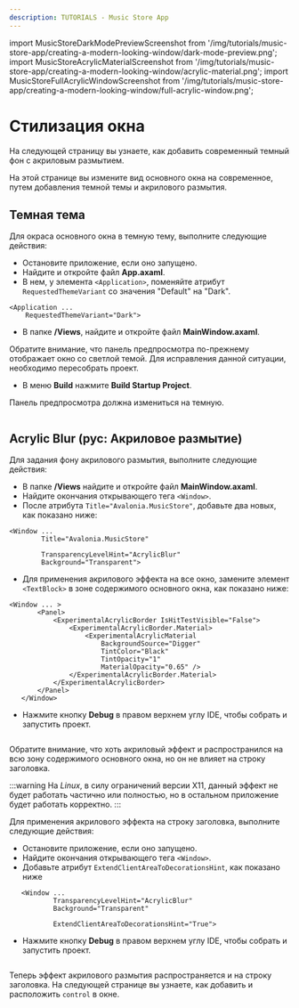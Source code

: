 ```yaml
---
description: TUTORIALS - Music Store App
---
```


import MusicStoreDarkModePreviewScreenshot from '/img/tutorials/music-store-app/creating-a-modern-looking-window/dark-mode-preview.png';
import MusicStoreAcrylicMaterialScreenshot from '/img/tutorials/music-store-app/creating-a-modern-looking-window/acrylic-material.png';
import MusicStoreFullAcrylicWindowScreenshot from '/img/tutorials/music-store-app/creating-a-modern-looking-window/full-acrylic-window.png';

# Стилизация окна

На следующей страницу вы узнаете, как добавить современный темный фон с акриловым размытием.

На этой странице вы измените вид основного окна на современное,
путем добавления темной темы и акрилового размытия.

## Темная тема

Для окраса основного окна в темную тему, выполните следующие действия:

- Остановите приложение, если оно запущено.
- Найдите и откройте файл **App.axaml**.
- В нем, у элемента `<Application>`,
поменяйте атрибут `RequestedThemeVariant` со значения "Default" на "Dark".

```markup
<Application ...
    RequestedThemeVariant="Dark">
```

- В папке **/Views**, найдите и откройте файл **MainWindow.axaml**.

Обратите внимание, что панель предпросмотра по-прежнему отображает окно со светлой темой.
Для исправления данной ситуации, необходимо пересобрать проект.

- В меню **Build** нажмите **Build Startup Project**.

Панель предпросмотра должна измениться на темную.

<p><img className="image-medium-zoom" src={MusicStoreDarkModePreviewScreenshot} alt="" /></p>

## Acrylic Blur (рус: Акриловое размытие)

Для задания фону акрилового размытия, выполните следующие действия:

- В папке **/Views** найдите и откройте файл **MainWindow.axaml**.
- Найдите окончания открывающего тега `<Window>`.
- После атрибута `Title="Avalonia.MusicStore"`, добавьте два новых, как показано ниже:

```markup
<Window ...
        Title="Avalonia.MusicStore"

        TransparencyLevelHint="AcrylicBlur"
        Background="Transparent">
```

- Для применения акрилового эффекта на все окно, замените элемент `<TextBlock>` в зоне содержимого
основного окна, как показано ниже:

```markup
<Window ... >
       <Panel>
           <ExperimentalAcrylicBorder IsHitTestVisible="False">
               <ExperimentalAcrylicBorder.Material>
                   <ExperimentalAcrylicMaterial
                       BackgroundSource="Digger"
                       TintColor="Black"
                       TintOpacity="1"
                       MaterialOpacity="0.65" />
               </ExperimentalAcrylicBorder.Material>
           </ExperimentalAcrylicBorder>
       </Panel>
   </Window>
```

- Нажмите кнопку **Debug** в правом верхнем углу IDE, чтобы собрать и запустить проект.


<p><img className="image-medium-zoom" src={MusicStoreAcrylicMaterialScreenshot} alt="" /></p>

Обратите внимание, что хоть акриловый эффект и распространился на всю зону содержимого основного окна,
но он не влияет на строку заголовка.

:::warning
На _Linux_, в силу ограничений версии X11, данный эффект не будет работать частично или полностью, но в остальном приложение будет работать корректно.
:::

Для применения акрилового эффекта на строку заголовка, выполните следующие действия:

- Остановите приложение, если оно запущено.
- Найдите окончания открывающего тега `<Window>`.
- Добавьте атрибут `ExtendClientAreaToDecorationsHint`, как показано ниже

```markup
   <Window ...
           TransparencyLevelHint="AcrylicBlur"
           Background="Transparent"

           ExtendClientAreaToDecorationsHint="True">
```

- Нажмите кнопку **Debug** в правом верхнем углу IDE, чтобы собрать и запустить проект.

<p><img className="image-medium-zoom" src={MusicStoreFullAcrylicWindowScreenshot} alt="" /></p>

Теперь эффект акрилового размытия распространяется и на строку заголовка.
На следующей странице вы узнаете, как добавить и расположить `control` в окне.